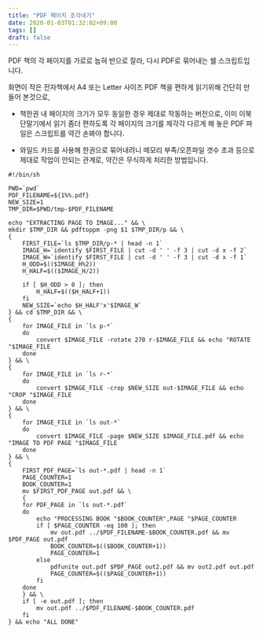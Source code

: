 ```yaml
---
title: "PDF 페이지 조각내기"
date: 2020-01-03T01:32:02+09:00
tags: []
draft: false
---
```

PDF 책의 각 페이지를 가로로 눕혀 반으로 잘라, 다시 PDF로 묶어내는 쉘 스크립트입니다.

<!--mor -->

화면이 작은 전자책에서 A4 또는 Letter 사이즈 PDF 책을 편하게 읽기위해 간단히 만들어 본것으로,

* 책한권 내 페이지의 크기가 모두 동일한 경우 제대로 작동하는 버전으로, 이미 이북단말기에서 읽기 좀더 편하도록 각 페이지의 크기를 제각각 다르게 해 놓은 PDF 파일은 스크립트를 약간 손봐야 합니다.

* 와일드 카드를 사용해 한권으로 묶어내려니 메모리 부족/오픈파일 갯수 초과 등으로 제대로 작업이 안되는 관계로, 약간은 무식하게 처리한 방법입니다.

~~~
#!/bin/sh

PWD=`pwd`
PDF_FILENAME=${1%%.pdf}
NEW_SIZE=1
TMP_DIR=$PWD/tmp-$PDF_FILENAME

echo "EXTRACTING PAGE TO IMAGE..." && \
mkdir $TMP_DIR && pdftoppm -png $1 $TMP_DIR/p && \
{
	FIRST_FILE=`ls $TMP_DIR/p-* | head -n 1`
	IMAGE_H=`identify $FIRST_FILE | cut -d ' ' -f 3 | cut -d x -f 2`
	IMAGE_W=`identify $FIRST_FILE | cut -d ' ' -f 3 | cut -d x -f 1`
	H_ODD=$(($IMAGE_H%2))
	H_HALF=$(($IMAGE_H/2))

	if [ $H_ODD > 0 ]; then
		H_HALF=$(($H_HALF+1))
	fi
	NEW_SIZE=`echo $H_HALF'x'$IMAGE_W`
} && cd $TMP_DIR && \
{
	for IMAGE_FILE in `ls p-*`
	do
		convert $IMAGE_FILE -rotate 270 r-$IMAGE_FILE && echo "ROTATE "$IMAGE_FILE
	done
} && \
{
	for IMAGE_FILE in `ls r-*`
	do
		convert $IMAGE_FILE -crop $NEW_SIZE out-$IMAGE_FILE && echo "CROP "$IMAGE_FILE
	done
} && \
{
	for IMAGE_FILE in `ls out-*`
	do
		convert $IMAGE_FILE -page $NEW_SIZE $IMAGE_FILE.pdf && echo "IMAGE TO PDF PAGE "$IMAGE_FILE
	done
} && \
{
	FIRST_PDF_PAGE=`ls out-*.pdf | head -n 1`
	PAGE_COUNTER=1
	BOOK_COUNTER=1
	mv $FIRST_PDF_PAGE out.pdf && \
	{
	for PDF_PAGE in `ls out-*.pdf`
	do
		echo "PROCESSING BOOK "$BOOK_COUNTER",PAGE "$PAGE_COUNTER
		if [ $PAGE_COUNTER -eq 100 ]; then
			mv out.pdf ../$PDF_FILENAME-$BOOK_COUNTER.pdf && mv $PDF_PAGE out.pdf
			BOOK_COUNTER=$(($BOOK_COUNTER+1))
			PAGE_COUNTER=1
		else
			pdfunite out.pdf $PDF_PAGE out2.pdf && mv out2.pdf out.pdf
			PAGE_COUNTER=$(($PAGE_COUNTER+1))
		fi
	done
	} && \
	if [ -e out.pdf ]; then
		mv out.pdf ../$PDF_FILENAME-$BOOK_COUNTER.pdf
	fi
} && echo "ALL DONE"
~~~
